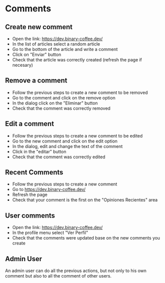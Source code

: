 # Comments

## Create new comment

- Open the link: https://dev.binary-coffee.dev/
- In the list of articles select a random article
- Go to the bottom of the article and write a comment
- Click on "Enviar" button
- Check that the article was correctly created (refresh the page if necesary)

## Remove a comment

- Follow the previous steps to create a new comment to be removed
- Go to the comment and click on the remove option
- In the dialog click on the "Eliminar" button
- Check that the comment was correctly removed

## Edit a comment

- Follow the previous steps to create a new comment to be edited
- Go to the new comment and click on the edit option
- In the dialog, edit and change the text of the comment
- Click in the "editar" button
- Check that the comment was correctly edited

## Recent Comments

- Follow the previous steps to create a new comment
- Go to https://dev.binary-coffee.dev/
- Refresh the page
- Check that your comment is the first on the "Opiniones Recientes" area

## User comments

- Open the link: https://dev.binary-coffee.dev/
- In the profile menu select "Ver Perfil"
- Check that the comments were updated base on the new comments you create

## Admin User

An admin user can do all the previous actions, but not only to his own comment but also to all the comment of other users.
